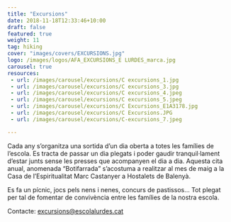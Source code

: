 ```yaml
---
title: "Excursions"
date: 2018-11-18T12:33:46+10:00
draft: false
featured: true
weight: 11
tag: hiking
cover: "images/covers/EXCURSIONS.jpg"
logo: /images/logos/AFA_EXCURSIONS_E LURDES_marca.jpg
carousel: true
resources:
 - url: /images/carousel/excursions/C excursions_1.jpg
 - url: /images/carousel/excursions/C excursions_3.jpg
 - url: /images/carousel/excursions/C excursions_4.jpeg
 - url: /images/carousel/excursions/C excursions_5.jpeg
 - url: /images/carousel/excursions/C Excursions_E1A3178.jpg
 - url: /images/carousel/excursions/C Excursions.JPG
 - url: /images/carousel/excursions/C-excursions_7.jpeg

---
```


Cada any s’organitza una sortida d’un dia oberta a totes les famílies de l’escola. Es tracta de passar un dia plegats i poder gaudir tranquil·lament d’estar junts sense les presses que acompanyen el dia a dia. Aquesta cita anual, anomenada “Botifarrada” s’acostuma a realitzar al mes de maig a la Casa de l’Espiritualitat Marc Castanyer a Hostalets de Balenyà.

Es fa un pícnic, jocs pels nens i nenes, concurs de pastissos… Tot plegat per tal de fomentar de convivència entre les famílies de la nostra escola.

Contacte: [excursions@escolalurdes.cat](mailto:excursions@escolalurdes.cat)